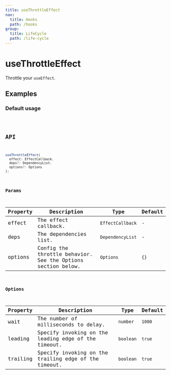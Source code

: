 ```yaml
---
title: useThrottleEffect
nav:
  title: Hooks
  path: /hooks
group:
  title: LifeCycle
  path: /life-cycle
---
```


# useThrottleEffect

<Tag lang="en-US" tags="ssr&crossPlatform"></Tag>

Throttle your `useEffect`.

## Examples

### Default usage

<code src="./demo/demo1.tsx" />

## API

```typescript
useThrottleEffect(
  effect: EffectCallback,
  deps?: DependencyList,
  options?: Options
);
```

### Params

| Property | Description                                                  | Type             | Default |
|----------|--------------------------------------------------------------|------------------|---------|
| effect   | The effect callback.                                         | `EffectCallback` | -       |
| deps     | The dependencies list.                                       | `DependencyList` | -       |
| options  | Config the throttle behavior. See the Options section below. | `Options`        | `{}`    |

### Options

| Property | Description                                           | Type      | Default |
|----------|-------------------------------------------------------|-----------|---------|
| wait     | The number of milliseconds to delay.                  | `number`  | `1000`  |
| leading  | Specify invoking on the leading edge of the timeout.  | `boolean` | `true`  |
| trailing | Specify invoking on the trailing edge of the timeout. | `boolean` | `true`  |
